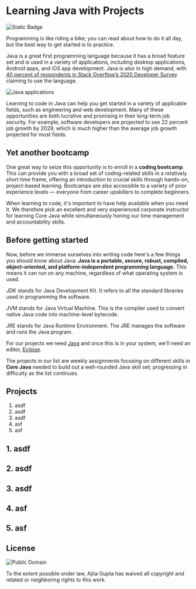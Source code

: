 # Learning Java with Projects

![Static Badge](https://img.shields.io/badge/Java-Bootcamp-blue)


Programming is like riding a bike; you can read about how to do it all day, but the best way to get started is to practice.

Java is a great first programming language because it has a broad feature set and is used in a variety of applications, including desktop applications, Android apps, and iOS app development. Java is also in high demand, with [40 percent of respondents in Stack Overflow’s 2020 Developer Survey](https://insights.stackoverflow.com/survey/2020#most-popular-technologies) claiming to use the language.

![Java applications](https://i.ibb.co/xCbwg3y/Uses-of-Java.png "Java applications")

Learning to code in Java can help you get started in a variety of applicable fields, such as engineering and web development. Many of these opportunities are both lucrative and promising in their long-term job security. For example, software developers are projected to see 22 percent job growth by 2029, which is much higher than the average job growth projected for most fields.


## Yet another bootcamp

One great way to seize this opportunity is to enroll in a **coding bootcamp**. This can provide you with a broad set of coding-related skills in a relatively short time frame, offering an introduction to crucial skills through hands-on, project-based learning. Bootcamps are also accessible to a variety of prior experience levels — everyone from career upskillers to complete beginners.

When learning to code, it's important to have help available when you need it. We therefore pick an excellent and very experienced corporate instructor for learning Core Java while simultaneously honing our time management and accountability skills.

## Before getting started

Now, before we immerse ourselves into writing code here's a few things you should know about Java:
**Java is a portable, secure, robust, compiled, object-oriented, and platform-independent programming language.** This means it can run on any machine, regardless of what operating system is used.

JDK stands for Java Development Kit. It refers to all the standard libraries used in programming the software.

JVM stands for Java Virtual Machine. This is the compiler used to convert native Java code into machine-level bytecode.

JRE stands for Java Runtime Environment. The JRE manages the software and runs the Java program.

For our projects we need [Java](https://www.java.com/download/ie_manual.jsp) and once this is in your system, we'll need an editor, [Eclipse](https://www.eclipse.org/downloads/).

The projects in our list are weekly assignments focusing on different skills in **Core Java** needed to build out a well-rounded Java skill set; progressing in difficulty as the list continues.

## Projects
1. asdf
2. asdf
3. asdf
4. asf
5. asf

## 1. asdf

## 2. asdf

## 3. asdf

## 4. asf

## 5. asf

## License
![Public Domain](https://i.ibb.co/74t3hCb/public-domain.png "Public Domain")

To the extent possible under law, Ajita Gupta has waived all copyright and related or neighboring rights to this work.
